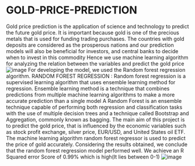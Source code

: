 # GOLD-PRICE-PREDICTION
Gold price prediction is the application of science and technology to predict the future gold price.
It is important because gold is one of the precious metals that is used for funding trading purchases. The countries with gold deposits are considered as the prosperous nations and our prediction models will also be beneficial for investors, and central banks to decide when to invest in this commodity
Hence we use machine learning algorithm for analyzing the relation between the variables and predict the gold price![image](https://user-images.githubusercontent.com/79308215/162600272-f7891046-d488-4264-a6a0-aa1070997bce.png)
For developing the model, we used the Random forest regression algorithm. 
RANDOM FOREST REGRESSION :
Random forest regression is a supervised learning algorithm that uses ensemble learning method for regression. Ensemble learning method is a technique that combines predictions from multiple machine learning algorithms to make a more accurate prediction than a single model
A Random Forest is an ensemble technique capable of performing both regression and classification tasks with the use of multiple decision trees and a technique called Bootstrap and Aggregation, commonly known as bagging.
The main aim of this project is to predict the gold price, that is influenced by the economic variables such as stock profit exchange, silver price, EUR/USD, and United States oil ETF.
The machine learning algorithm random forest regressor is used to predict the price of gold accurately. Considering the results obtained, we conclude that the random forest regression model performed well.
We achieve an R Squared error Score of 0.99% which is high(It lies between 0-1) 
![image](https://user-images.githubusercontent.com/79308215/162600345-028286d7-ea9f-476e-a8fd-319b8f15f078.png)
